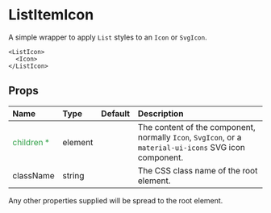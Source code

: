ListItemIcon
============

A simple wrapper to apply `List` styles to an `Icon` or `SvgIcon`.
```
<ListIcon>
  <Icon>
</ListIcon>
```

Props
-----

| Name | Type | Default | Description |
|:-----|:-----|:--------|:------------|
| <span style="color: #31a148">children *</span> | element |  | The content of the component, normally `Icon`, `SvgIcon`, or a `material-ui-icons` SVG icon component. |
| className | string |  | The CSS class name of the root element. |

Any other properties supplied will be spread to the root element.
